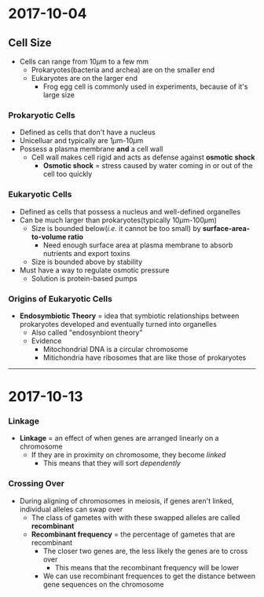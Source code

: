 # 2017-10-04

## Cell Size
- Cells can range from 10$\mu$m to a few mm
    * Prokaryotes(bacteria and archea) are on the smaller end
    * Eukaryotes are on the larger end
        + Frog egg cell is commonly used in experiments, because of it's large size

### Prokaryotic Cells
- Defined as cells that don't have a nucleus
- Unicelluar and typically are 1$\mu$m-10$\mu$m
- Possess a plasma membrane **and** a cell wall
    * Cell wall makes cell rigid and acts as defense against **osmotic shock**
        + **Osmotic shock** = stress caused by water coming in or out of the cell too quickly

### Eukaryotic Cells
- Defined as cells that possess a nucleus and well-defined organelles
- Can be much larger than prokaryotes(typically 10$\mu$m-100$\mu$m)
    * Size is bounded below(*i.e.* it cannot be too small) by **surface-area-to-volume ratio**
        + Need enough surface area at plasma membrane to absorb nutrients and export toxins
    * Size is bounded above by stability
- Must have a way to regulate osmotic pressure
    * Solution is protein-based pumps

### Origins of Eukaryotic Cells
- **Endosymbiotic Theory** = idea that symbiotic relationships between prokaryotes developed and eventually turned into organelles
    * Also called "endosynbiont theory"
    * Evidence
        + Mitochondrial DNA is a circular chromosome
        + Mitichondria have ribosomes that are like those of prokaryotes

---

# 2017-10-13

### Linkage
- **Linkage** = an effect of when genes are arranged linearly on a chromosome
    * If they are in proximity on chromosome, they become *linked*
        + This means that they will sort *dependently*

### Crossing Over
- During aligning of chromosomes in meiosis, if genes aren't linked, individual alleles can swap over
    * The class of gametes with with these swapped alleles are called **recombinant**
    * **Recombinant frequency** = the percentage of gametes that are recombinant
        + The closer two genes are, the less likely the genes are to cross over
            - This means that the recombinant frequency will be lower
        + We can use recombinant frequences to get the distance between gene sequences on the chromosome
